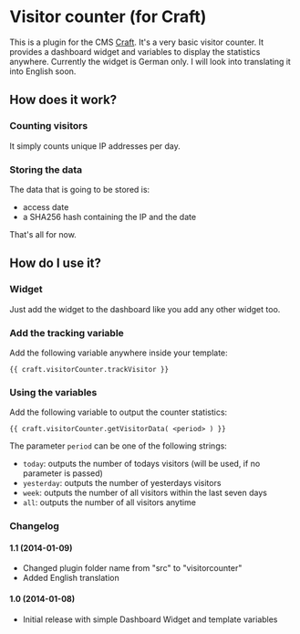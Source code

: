 # Visitor counter (for Craft)

This is a plugin for the CMS [Craft](http://buildwithcraft.com). It's a very basic visitor counter. It provides a dashboard widget and variables to display the statistics anywhere.
Currently the widget is German only. I will look into translating it into English soon.

## How does it work?

### Counting visitors

It simply counts unique IP addresses per day.

### Storing the data

The data that is going to be stored is:

- access date
- a SHA256 hash containing the IP and the date

That's all for now.

## How do I use it?

### Widget

Just add the widget to the dashboard like you add any other widget too.

### Add the tracking variable

Add the following variable anywhere inside your template:

	{{ craft.visitorCounter.trackVisitor }}

### Using the variables

Add the following variable to output the counter statistics:

	{{ craft.visitorCounter.getVisitorData( <period> ) }}

The parameter `period` can be one of the following strings:

- `today`: outputs the number of todays visitors (will be used, if no parameter is passed)
- `yesterday`: outputs the number of yesterdays visitors
- `week`: outputs the number of all visitors within the last seven days
- `all`: outputs the number of all visitors anytime

### Changelog

#### 1.1 (2014-01-09)

- Changed plugin folder name from "src" to "visitorcounter"
- Added English translation

#### 1.0 (2014-01-08)

- Initial release with simple Dashboard Widget and template variables
